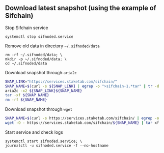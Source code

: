 ## Download latest snapshot (using the example of Sifchain)  
Stop Sifchain service  
```
systemctl stop sifnoded.service
```  

Remove old data in directory `~/.sifnoded/data`  
```
rm -rf ~/.sifnoded/data; \
mkdir -p ~/.sifnoded/data; \
cd ~/.sifnoded/data
```

Download snapshot through `aria2c`  
```bash
SNAP_LINK="https://services.staketab.com/sifchain/"
SNAP_NAME=$(curl -s ${SNAP_LINK} | egrep -o ">sifchain-1.*tar" | tr -d ">")
aria2c -x2 ${SNAP_LINK}${SNAP_NAME}
tar -xf ${SNAP_NAME}
rm -rf ${SNAP_NAME}
```

Download snapshot through `wget`  
```bash
SNAP_NAME=$(curl -s https://services.staketab.com/sifchain/ | egrep -o ">sifchain-1.*tar" | tr -d ">"); \
wget -O - https://services.staketab.com/sifchain/${SNAP_NAME} | tar xf -
```

Start service and check logs  
```
systemctl start sifnoded.service; \
journalctl -u sifnoded.service -f --no-hostname
```
